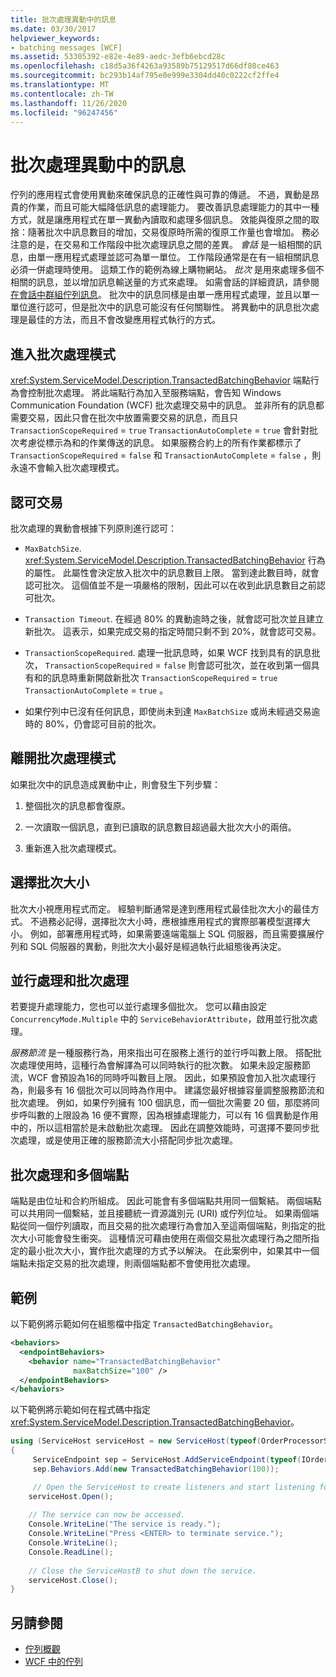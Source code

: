 ```yaml
---
title: 批次處理異動中的訊息
ms.date: 03/30/2017
helpviewer_keywords:
- batching messages [WCF]
ms.assetid: 53305392-e82e-4e89-aedc-3efb6ebcd28c
ms.openlocfilehash: c18d5a36f4263a93589b75129517d66df80ce463
ms.sourcegitcommit: bc293b14af795e0e999e3304dd40c0222cf2ffe4
ms.translationtype: MT
ms.contentlocale: zh-TW
ms.lasthandoff: 11/26/2020
ms.locfileid: "96247456"
---
```

# <a name="batching-messages-in-a-transaction"></a>批次處理異動中的訊息

佇列的應用程式會使用異動來確保訊息的正確性與可靠的傳遞。 不過，異動是昂貴的作業，而且可能大幅降低訊息的處理能力。 要改善訊息處理能力的其中一種方式，就是讓應用程式在單一異動內讀取和處理多個訊息。 效能與復原之間的取捨：隨著批次中訊息數目的增加，交易復原時所需的復原工作量也會增加。 務必注意的是，在交易和工作階段中批次處理訊息之間的差異。 *會話* 是一組相關的訊息，由單一應用程式處理並認可為單一單位。 工作階段通常是在有一組相關訊息必須一併處理時使用。 這類工作的範例為線上購物網站。 *批次* 是用來處理多個不相關的訊息，並以增加訊息輸送量的方式來處理。 如需會話的詳細資訊，請參閱 [在會話中群組佇列訊息](grouping-queued-messages-in-a-session.md)。 批次中的訊息同樣是由單一應用程式處理，並且以單一單位進行認可，但是批次中的訊息可能沒有任何關聯性。 將異動中的訊息批次處理是最佳的方法，而且不會改變應用程式執行的方式。  
  
## <a name="entering-batching-mode"></a>進入批次處理模式  

 <xref:System.ServiceModel.Description.TransactedBatchingBehavior> 端點行為會控制批次處理。 將此端點行為加入至服務端點，會告知 Windows Communication Foundation (WCF) 批次處理交易中的訊息。 並非所有的訊息都需要交易，因此只會在批次中放置需要交易的訊息，而且只 `TransactionScopeRequired`  =  `true` `TransactionAutoComplete`  =  `true` 會針對批次考慮從標示為和的作業傳送的訊息。 如果服務合約上的所有作業都標示了 `TransactionScopeRequired`  =  `false` 和 `TransactionAutoComplete`  =  `false` ，則永遠不會輸入批次處理模式。  
  
## <a name="committing-a-transaction"></a>認可交易  

 批次處理的異動會根據下列原則進行認可：  
  
- `MaxBatchSize`. <xref:System.ServiceModel.Description.TransactedBatchingBehavior> 行為的屬性。 此屬性會決定放入批次中的訊息數目上限。 當到達此數目時，就會認可批次。 這個值並不是一項嚴格的限制，因此可以在收到此訊息數目之前認可批次。  
  
- `Transaction Timeout`. 在經過 80% 的異動逾時之後，就會認可批次並且建立新批次。 這表示，如果完成交易的指定時間只剩不到 20%，就會認可交易。  
  
- `TransactionScopeRequired`. 處理一批訊息時，如果 WCF 找到具有的訊息批次， `TransactionScopeRequired`  =  `false` 則會認可批次，並在收到第一個具有和的訊息時重新開啟新批次 `TransactionScopeRequired`  =  `true` `TransactionAutoComplete`  =  `true` 。  
  
- 如果佇列中已沒有任何訊息，即使尚未到達 `MaxBatchSize` 或尚未經過交易逾時的 80%，仍會認可目前的批次。  
  
## <a name="leaving-batching-mode"></a>離開批次處理模式  

 如果批次中的訊息造成異動中止，則會發生下列步驟：  
  
1. 整個批次的訊息都會復原。  
  
2. 一次讀取一個訊息，直到已讀取的訊息數目超過最大批次大小的兩倍。  
  
3. 重新進入批次處理模式。  
  
## <a name="choosing-the-batch-size"></a>選擇批次大小  

 批次大小視應用程式而定。 經驗判斷通常是達到應用程式最佳批次大小的最佳方式。 不過務必記得，選擇批次大小時，應根據應用程式的實際部署模型選擇大小。 例如，部署應用程式時，如果需要遠端電腦上 SQL 伺服器，而且需要擴展佇列和 SQL 伺服器的異動，則批次大小最好是經過執行此組態後再決定。  
  
## <a name="concurrency-and-batching"></a>並行處理和批次處理  

 若要提升處理能力，您也可以並行處理多個批次。 您可以藉由設定 `ConcurrencyMode.Multiple` 中的 `ServiceBehaviorAttribute`，啟用並行批次處理。  
  
 *服務節流* 是一種服務行為，用來指出可在服務上進行的並行呼叫數上限。 搭配批次處理使用時，這種行為會解譯為可以同時執行的批次數。 如果未設定服務節流，WCF 會預設為16的同時呼叫數目上限。 因此，如果預設會加入批次處理行為，則最多有 16 個批次可以同時為作用中。 建議您最好根據容量調整服務節流和批次處理。 例如，如果佇列擁有 100 個訊息，而一個批次需要 20 個，那麼將同步呼叫數的上限設為 16 便不實際，因為根據處理能力，可以有 16 個異動是作用中的，所以這相當於是未啟動批次處理。 因此在調整效能時，可選擇不要同步批次處理，或是使用正確的服務節流大小搭配同步批次處理。  
  
## <a name="batching-and-multiple-endpoints"></a>批次處理和多個端點  

 端點是由位址和合約所組成。 因此可能會有多個端點共用同一個繫結。 兩個端點可以共用同一個繫結，並且接聽統一資源識別元 (URI) 或佇列位址。 如果兩個端點從同一個佇列讀取，而且交易的批次處理行為會加入至這兩個端點，則指定的批次大小可能會發生衝突。 這種情況可藉由使用在兩個交易批次處理行為之間所指定的最小批次大小，實作批次處理的方式予以解決。 在此案例中，如果其中一個端點未指定交易的批次處理，則兩個端點都不會使用批次處理。  
  
## <a name="example"></a>範例  

 以下範例將示範如何在組態檔中指定 `TransactedBatchingBehavior`。  
  
```xml  
<behaviors>
  <endpointBehaviors>
    <behavior name="TransactedBatchingBehavior"
              maxBatchSize="100" />
  </endpointBehaviors>
</behaviors>
```  
  
 以下範例將示範如何在程式碼中指定 <xref:System.ServiceModel.Description.TransactedBatchingBehavior>。  
  
```csharp
using (ServiceHost serviceHost = new ServiceHost(typeof(OrderProcessorService)))
{
     ServiceEndpoint sep = ServiceHost.AddServiceEndpoint(typeof(IOrderProcessor), new NetMsmqBinding(), "net.msmq://localhost/private/ServiceModelSamplesTransacted");
     sep.Behaviors.Add(new TransactedBatchingBehavior(100));

     // Open the ServiceHost to create listeners and start listening for messages.
    serviceHost.Open();
  
    // The service can now be accessed.
    Console.WriteLine("The service is ready.");
    Console.WriteLine("Press <ENTER> to terminate service.");
    Console.WriteLine();
    Console.ReadLine();
  
    // Close the ServiceHostB to shut down the service.
    serviceHost.Close();
}  
```  
  
## <a name="see-also"></a>另請參閱

- [佇列概觀](queues-overview.md)
- [WCF 中的佇列](queuing-in-wcf.md)
